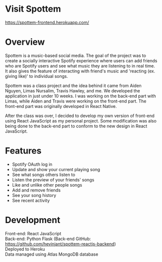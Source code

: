 # Visit Spottem

https://spottem-frontend.herokuapp.com/

# Overview

Spottem is a music-based social media. The goal of the project was to create a socially interactive Spotify experience where users can add friends who are Spotify users and see what music they are listening to in real time. It also gives the feature of interacting with friend's music and 'reacting (ex. giving like)' to individual songs.

Spottem was a class project and the idea behind it came from Aiden Nguyen, Limas Nursalim, Travis Hawley, and me. We developed the application in just under 10 weeks. I was working on the back-end part with Limas, while Aiden and Travis were working on the front-end part. The front-end part was originally developed in React Native.

After the class was over, I decided to develop my own version of front-end using React JavaScript as my personal project. Some modification was also being done to the back-end part to conform to the new design in React JavaScript.

# Features

- Spotify OAuth log in
- Update and show your current playing song
- See what songs others listen to
- Listen the preview of your friends' songs
- Like and unlike other people songs
- Add and remove friends
- See your song history
- See recent activity

# Development

Front-end: React JavaScript <br/>
Back-end: Python Flask (Back-end GitHub: https://github.com/hevinjant/spottem-reactjs-backend) <br/>
Deployed to Heroku <br/>
Data managed using Atlas MongoDB database <br/>
